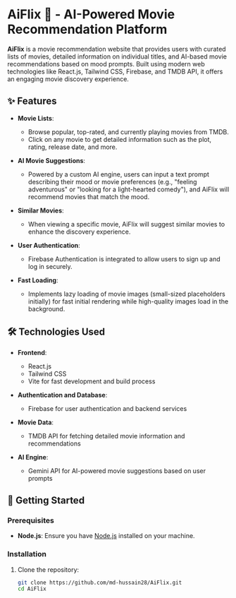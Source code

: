 # AiFlix 🎥 - AI-Powered Movie Recommendation Platform

**AiFlix** is a movie recommendation website that provides users with curated lists of movies, detailed information on individual titles, and AI-based movie recommendations based on mood prompts. Built using modern web technologies like React.js, Tailwind CSS, Firebase, and TMDB API, it offers an engaging movie discovery experience.

## ✨ Features

- **Movie Lists**: 
  - Browse popular, top-rated, and currently playing movies from TMDB.
  - Click on any movie to get detailed information such as the plot, rating, release date, and more.
  
- **AI Movie Suggestions**: 
  - Powered by a custom AI engine, users can input a text prompt describing their mood or movie preferences (e.g., "feeling adventurous" or "looking for a light-hearted comedy"), and AiFlix will recommend movies that match the mood.

- **Similar Movies**: 
  - When viewing a specific movie, AiFlix will suggest similar movies to enhance the discovery experience.

- **User Authentication**: 
  - Firebase Authentication is integrated to allow users to sign up and log in securely.
  
- **Fast Loading**: 
  - Implements lazy loading of movie images (small-sized placeholders initially) for fast initial rendering while high-quality images load in the background.

## 🛠️ Technologies Used

- **Frontend**: 
  - React.js
  - Tailwind CSS
  - Vite for fast development and build process

- **Authentication and Database**: 
  - Firebase for user authentication and backend services
  
- **Movie Data**: 
  - TMDB API for fetching detailed movie information and recommendations
  
- **AI Engine**: 
  - Gemini API for AI-powered movie suggestions based on user prompts

## 🚀 Getting Started

### Prerequisites
- **Node.js**: Ensure you have [Node.js](https://nodejs.org/) installed on your machine.

### Installation

1. Clone the repository:
   ```bash
   git clone https://github.com/md-hussain28/AiFlix.git
   cd AiFlix
